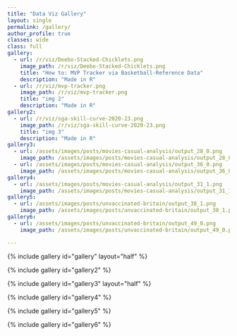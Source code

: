 ```yaml
---
title: "Data Viz Gallery"
layout: single
permalink: /gallery/
author_profile: true
classes: wide
class: full
gallery:
  - url: /r/viz/Deebo-Stacked-Chicklets.png
    image_path: /r/viz/Deebo-Stacked-Chicklets.png
    title: "How to: MVP Tracker via Basketball-Reference Data"
    description: "Made in R"
  - url: /r/viz/mvp-tracker.png
    image_path: /r/viz/mvp-tracker.png
    title: "img 2"
    description: "Made in R"
gallery2:
  - url: /r/viz/sga-skill-curve-2020-23.png
    image_path: /r/viz/sga-skill-curve-2020-23.png
    title: "img 3"
    description: "Made in R"
gallery3:
  - url: /assets/images/posts/movies-casual-analysis/output_28_0.png
    image_path: /assets/images/posts/movies-casual-analysis/output_28_0.png
  - url: /assets/images/posts/movies-casual-analysis/output_36_0.png
    image_path: /assets/images/posts/movies-casual-analysis/output_36_0.png
gallery4:
  - url: /assets/images/posts/movies-casual-analysis/output_31_1.png
    image_path: /assets/images/posts/movies-casual-analysis/output_31_1.png 
gallery5:
  - url: /assets/images/posts/unvaccinated-britain/output_38_1.png
    image_path: /assets/images/posts/unvaccinated-britain/output_38_1.png
gallery6:
  - url: /assets/images/posts/unvaccinated-britain/output_49_0.png
    image_path: /assets/images/posts/unvaccinated-britain/output_49_0.png

---
```



{% include gallery id="gallery" layout="half" %}

{% include gallery id="gallery2" %}

{% include gallery id="gallery3" layout="half" %} 

{% include gallery id="gallery4" %}

{% include gallery id="gallery5" %}

{% include gallery id="gallery6" %}
